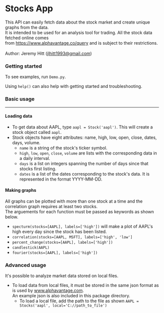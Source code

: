 # Stocks App

This API can easily fetch data about the stock market and create
unique graphs from the data. <br> It is intended to be used for an analysis
tool for trading. All the stock data fetched online comes <br> from 
https://www.alphavantage.co/query and is subject to their restrictions.
<br><br> Author: Jeremy Hitt (jlhitt1993@gmail.com)

### Getting started

To see examples, run `Demo.py`.

Using `help()` can also help with getting started and troubleshooting.

### Basic usage
_______________

#### Loading data

- To get data about AAPL, type `aapl = Stock('aapl')`. This will create
a stock object called `aapl`.
- Stock objects have eight attributes: name, high, low, open, close,
    dates, days, volume.
    - `name` is a string of the stock's ticker symbol.
    - `high`, `low`, `open`, `close`, `volume` are lists with the 
    corresponding data in a daily interval.
    - `days` is a list on integers spanning the number of days 
    since that stocks first listing.
    - `dates` is a list of the dates corresponding to the stock's data.
    It is represented in the format YYYY-MM-DD.
    
#### Making graphs

All graphs can be plotted with more than one stock at a time and
the correlation graph requires at least two stocks. <br> The arguements 
for each function must be passed as keywords as shown below.
- `specturm(stocks=[AAPL], labels=['high'])` will make a plot of AAPL's high
every day since the stock has been listed.
- `correlation(stocks=[AAPL, MSFT], labels=['high', 'low']`
- `percent_change(stocks=[AAPL], labels=['high'])`
- `candlestick(AAPL)`
- `fourier(stocks=[AAPL], labels=['high'])`

### Advanced usage

It's possible to analyze market data stored on local files.
- To load data from local files, it must be stored in the same json 
format as is used by www.alphavantage.com. <br> An example json is also 
included in this package directory.
    - To load a local file, add the path to the file as shown 
`AAPL = Stocks('aapl', local='C://path_to_file')`